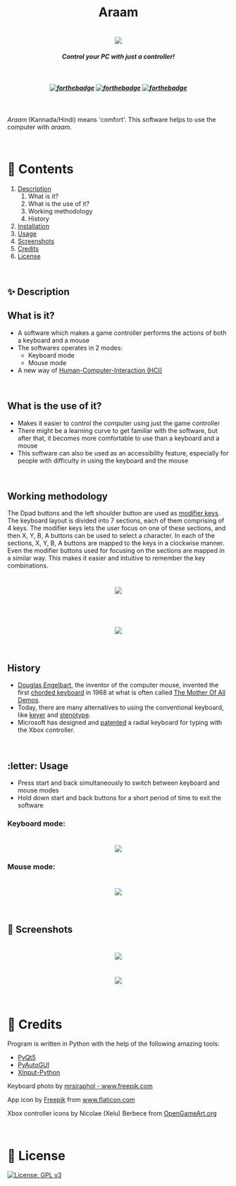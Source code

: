 <h1 align="center"><strong>Araam</strong>
</h1>
<h1 align="center"><img src="./assets/araam-icon-l.png"></h1>
<h5 align="center"><strong>Control your PC with just a controller!</strong>
</h5>

<h5 align="center">

<br>

[![forthebadge](https://forthebadge.com/images/badges/made-with-python.svg)](https://forthebadge.com)
[![forthebadge](https://forthebadge.com/images/badges/powered-by-qt.svg)](https://forthebadge.com)
[![forthebadge](https://forthebadge.com/images/badges/built-with-swag.svg)](https://forthebadge.com)

</h5>

<br>

_Araam_ (Kannada/Hindi) means 'comfort'. This software helps to use the computer with _araam_.

<br>

# :page_with_curl: Contents

1. [Description](#Description)
   1. What is it?
   2. What is the use of it?
   3. Working methodology
   4. History
2. [Installation](#Installation)
3. [Usage](#Usage)
4. [Screenshots](https://github.com/Karthikeshwar1/Araam#screenshots)
5. [Credits](https://github.com/Karthikeshwar1/Araam#credits)
6. [License](https://github.com/Karthikeshwar1/Araam#license)

<br>

## :sparkles: Description

## What is it?

- A software which makes a game controller performs the actions of both a keyboard and a mouse
- The softwares operates in 2 modes:
  - Keyboard mode
  - Mouse mode
- A new way of [Human-Computer-Interaction (HCI)](https://www.interaction-design.org/literature/topics/human-computer-interaction)

<br>

## What is the use of it?

- Makes it easier to control the computer using just the game controller
- There might be a learning curve to get familiar with the software, but after that, it becomes more comfortable to use than a keyboard and a mouse
- This software can also be used as an accessibility feature, especially for people with difficulty in using the keyboard and the mouse

<br>

## Working methodology

The Dpad buttons and the left shoulder button are used as [modifier keys](https://en.wikipedia.org/wiki/Modifier_key).
The keyboard layout is divided into 7 sections, each of them comprising of 4 keys. The modifier keys lets the user focus on one of these sections, and then X, Y, B, A buttons can be used to select a character. In each of the sections, X, Y, B, A buttons are mapped to the keys in a clockwise manner. Even the modifier buttons used for focusing on the sections are mapped in a similar way. This makes it easier and intuitive to remember the key combinations.

<h1 align="center"><img src="./assets/keyboard-layout-modifier-keys.jpg"></h1>
<br>

<h1 align="center"><img src="./assets/keyboard-layout-philosophy.jpg"></h1>

<br>

## History

- [Douglas Engelbart](https://en.wikipedia.org/wiki/Douglas_Engelbart), the inventor of the computer mouse, invented the first [chorded keyboard](https://www.artofchording.com/layout/chorded-keyboard.html) in 1968 at what is often called [The Mother Of All Demos](https://en.wikipedia.org/wiki/The_Mother_of_All_Demos).
- Today, there are many alternatives to using the conventional keyboard, like [keyer](https://en.wikipedia.org/wiki/Keyer) and [stenotype](https://en.wikipedia.org/wiki/Stenotype).
  <br>
- Microsoft has designed and [patented](https://www.windowscentral.com/microsoft-has-patented-radial-keyboard-designed-xbox-joystick-typing) a radial keyboard for typing with the Xbox controller.

<br>

## :letter: Usage

- Press start and back simultaneously to switch between keyboard and mouse modes
- Hold down start and back buttons for a short period of time to exit the software

### Keyboard mode:

<h1 align="center"><img src="./assets/keyboard-layout-reference.jpg"></h1>

### Mouse mode:

<h1 align="center"><img src="./assets/mouse_mode_layout.jpg"></h1>

<br>

## :seedling: Screenshots

<h1 align="center"><img src="./assets/araam-screenshot-1.png"></h1>

<h1 align="center"><img src="./assets/araam-screenshot-2.png"></h1>

<br>

# :hammer: Credits

Program is written in Python with the help of the following amazing tools:

- [PyQt5](https://riverbankcomputing.com/software/pyqt)
- [PyAutoGUI](https://pypi.org/project/PyAutoGUI/)
- [XInput-Python](https://pypi.org/project/XInput-Python/)

<p>Keyboard photo by <a href='https://www.freepik.com/photos/background'>mrsiraphol - www.freepik.com</a></p>

<div>App icon by <a href="https://www.freepik.com" title="Freepik">Freepik</a> from <a href="https://www.flaticon.com/" title="Flaticon">www.flaticon.com</a></div>

Xbox controller icons by Nicolae (Xelu) Berbece from [OpenGameArt.org](https://opengameart.org/content/free-keyboard-and-controllers-prompts-pack)

<br>

# :page_facing_up: License

[![License: GPL v3](https://img.shields.io/badge/License-GPLv3-blue.svg)](https://www.gnu.org/licenses/gpl-3.0)

<br>
